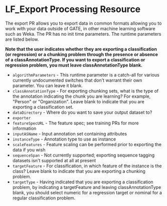 # LF_Export Processing Resource

The export PR allows you to export data in common formats allowing you to work with your data outside of GATE, in other machine learning software such as Weka. The PR has no init time parameters. The runtime parameters are listed below.

**Note that the user indicates whether they are exporting a classification (or regression) or a chunking problem through the presence or absence of a classAnnotationType. If you want to export a classification or regression problem, you must leave classAnnotationType blank.**

* `algorithmParameters` - This runtime parameter is a catch-all for various currently undocumented switches that don't warrant their own parameter. You can leave it blank.
* `classAnnotationType` - For exporting chunking sets, what is the type of the annotation indicating the chunk you are learning? For example, "Person" or "Organization". Leave blank to indicate that you are exporting a classification set.
* `dataDirectory` - Where do you want to save your output dataset to?
* `exporter`
* `featureSpecURL` - The feature spec; see training PRs for more information
* `inputASName` - Input annotation set containing attributes
* `instanceType` - Annotation type to use as instance
* `scaleFeatures` - Feature scaling can be performed prior to exporting the data if you wish
* `sequenceSpan` - Not currently supported; exporting sequence tagging datasets isn't supported at all at present
* `targetFeature` - For classification, in which feature of the instance is the class? Leave blank to indicate that you are exporting a chunking problem.
* `targetType` - Having indicated that you are exporting a classification problem, by indicating a targetFeature and leaving classAnnotationType blank, you should select numeric for a regression target or nominal for a regular classification problem.
